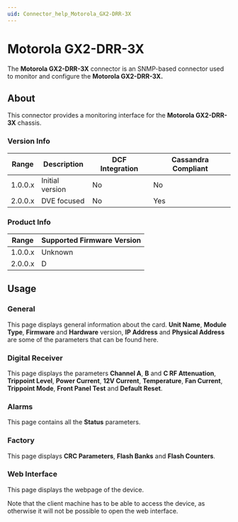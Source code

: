 ```yaml
---
uid: Connector_help_Motorola_GX2-DRR-3X
---
```


# Motorola GX2-DRR-3X

The **Motorola GX2-DRR-3X** connector is an SNMP-based connector used to monitor and configure the **Motorola GX2-DRR-3X.**

## About

This connector provides a monitoring interface for the **Motorola GX2-DRR-3X** chassis.

### Version Info

| Range   | Description     | DCF Integration | Cassandra Compliant |
|---------|-----------------|-----------------|---------------------|
| 1.0.0.x | Initial version | No              | No                  |
| 2.0.0.x | DVE focused     | No              | Yes                 |

### Product Info

| Range   | Supported Firmware Version |
|---------|----------------------------|
| 1.0.0.x | Unknown                    |
| 2.0.0.x | D                          |

## Usage

### General

This page displays general information about the card. **Unit Name**, **Module Type**, **Firmware** and **Hardware** version, **IP Address** and **Physical Address** are some of the parameters that can be found here.

### Digital Receiver

This page displays the parameters **Channel A**, **B** and **C RF Attenuation**, **Trippoint Level**, **Power Current**, **12V Current**, **Temperature**, **Fan Current**, **Trippoint Mode**, **Front Panel Test** and **Default Reset**.

### Alarms

This page contains all the **Status** parameters.

### Factory

This page displays **CRC Parameters**, **Flash Banks** and **Flash Counters**.

### Web Interface

This page displays the webpage of the device.

Note that the client machine has to be able to access the device, as otherwise it will not be possible to open the web interface.
